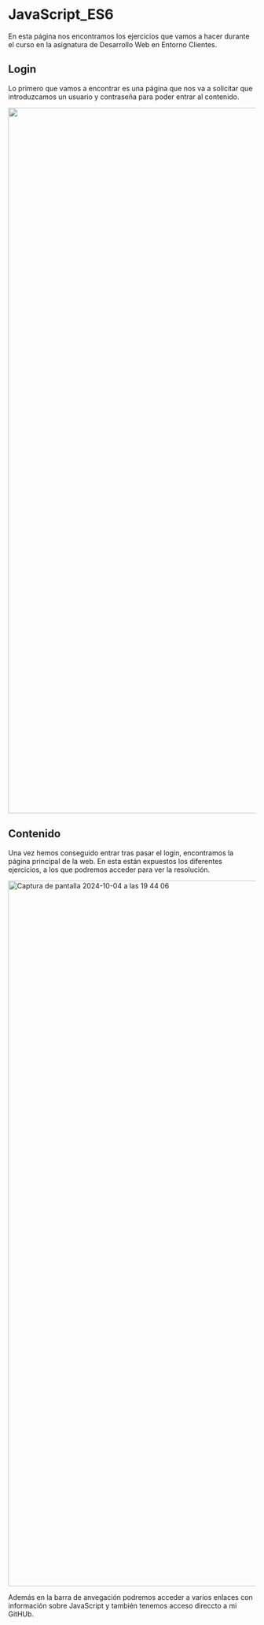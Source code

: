 # JavaScript_ES6

En esta página nos encontramos los ejercicios que vamos a hacer durante el curso en la asignatura de Desarrollo Web en Entorno Clientes.

## Login

Lo primero que vamos a encontrar es una página que nos va a solicitar que introduzcamos un usuario y contraseña para poder entrar al contenido.

<div>
<p style = 'text-align:center;'>
<img width="1436" alt="loginPage" src="https://github.com/user-attachments/assets/33d9f4df-2762-4a4f-9b4e-0b12d5dbc4e0">
</p>
</div>

## Contenido

Una vez hemos conseguido entrar tras pasar el login, encontramos la página principal de la web. En esta están expuestos los diferentes ejercicios, a los que podremos acceder para ver la resolución. 


<img width="1436" alt="Captura de pantalla 2024-10-04 a las 19 44 06" src="https://github.com/user-attachments/assets/b8e750a4-bbd2-4e83-83be-5606547bbc27">


Además en la barra de anvegación podremos acceder a varios enlaces con información sobre JavaScript y también tenemos acceso direccto a mi GitHUb.


